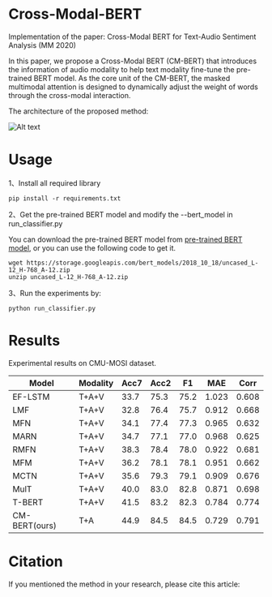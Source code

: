 # Cross-Modal-BERT
Implementation of the paper: Cross-Modal BERT for Text-Audio Sentiment Analysis (MM 2020)

In this paper, we propose a Cross-Modal BERT (CM-BERT) that introduces the information of audio modality to help text modality fine-tune the pre-trained BERT model. As the core unit of the CM-BERT, the masked multimodal attention is designed to dynamically adjust the weight of words through the cross-modal interaction.

The architecture of the proposed method:

![Alt text](https://github.com/thuiar/Cross-Modal-BERT/blob/master/img/architecture%20.png)

# Usage
1、Install all required library

```
pip install -r requirements.txt
```

2、Get the pre-trained BERT model and modify the --bert_model in run_classifier.py

You can download the pre-trained BERT model from [pre-trained BERT model](https://drive.google.com/file/d/1dKSzsgXORN7WVaJJYvNzqFPCQbn-aJcb/view?usp=sharing), or you can use the following code to get it.
```
wget https://storage.googleapis.com/bert_models/2018_10_18/uncased_L-12_H-768_A-12.zip
unzip uncased_L-12_H-768_A-12.zip
```
3、Run the experiments by:

```
python run_classifier.py
```
# Results
Experimental results on CMU-MOSI dataset.

Model  | Modality  | Acc7 | Acc2 | F1 | MAE | Corr
---- | ----- | ------  | ----- | ------ | ----- | ------ 
EF-LSTM  | T+A+V | 33.7 | 75.3 | 75.2 | 1.023 | 0.608
LMF  | T+A+V | 32.8 | 76.4 | 75.7 | 0.912 | 0.668
MFN  | T+A+V | 34.1 | 77.4 | 77.3 | 0.965 | 0.632
MARN  | T+A+V | 34.7 | 77.1 | 77.0 | 0.968 | 0.625
RMFN  | T+A+V | 38.3 | 78.4 | 78.0 | 0.922 | 0.681
MFM  | T+A+V | 36.2 | 78.1 | 78.1 | 0.951 | 0.662
MCTN  | T+A+V | 35.6 | 79.3 | 79.1 | 0.909 | 0.676
MulT  | T+A+V | 40.0 | 83.0 | 82.8 | 0.871 | 0.698
T-BERT  | T+A+V | 41.5 | 83.2 | 82.3 | 0.784 | 0.774
CM-BERT(ours)  | T+A | 44.9 | 84.5 | 84.5 | 0.729 | 0.791

# Citation
If you mentioned the method in your research, please cite this article:
